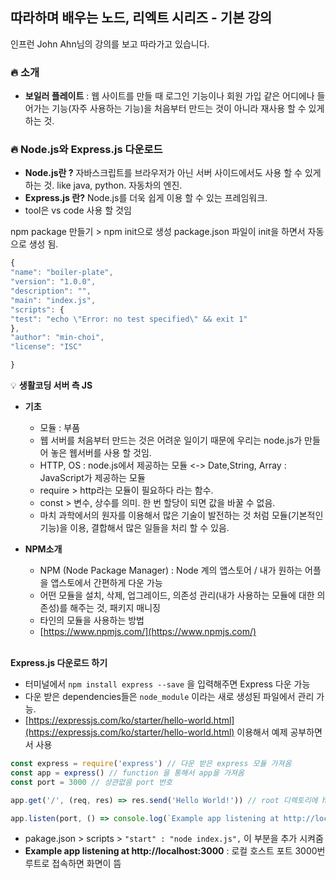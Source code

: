
## 따라하며 배우는 노드, 리엑트 시리즈 - 기본 강의   
인프런 John Ahn님의 강의를 보고 따라가고 있습니다. 

### :fire: 소개
* __보일러 플레이트__ : 웹 사이트를 만들 때 로그인 기능이나 회원 가입 같은 어디에나 들어가는 기능(자주 사용하는 기능)을 처음부터 만드는 것이 아니라 재사용 할 수 있게 하는 것.  

### :fire: Node.js와 Express.js 다운로드
* __Node.js란 ?__ 자바스크립트를 브라우저가 아닌 서버 사이드에서도 사용 할 수 있게 하는 것. like java, python. 자동차의 엔진.
* __Express.js 란?__ Node.js를 더욱 쉽게 이용 할 수 있는 프레임워크. 
* tool은 vs code 사용 할 것임

npm package 만들기 > npm init으로 생성
package.json 파일이 init을 하면서 자동으로 생성 됨. 
``` javascript
{
"name": "boiler-plate",
"version": "1.0.0",
"description": "",
"main": "index.js",
"scripts": {
"test": "echo \"Error: no test specified\" && exit 1"
},
"author": "min-choi",
"license": "ISC"

}
```
:bulb: __생활코딩 서버 측 JS__
* __기초__
	* 모듈 : 부품   
	* 웹 서버를 처음부터 만드는 것은 어려운 일이기 때문에 우리는 node.js가 만들어 놓은 웹서버를 사용 할 것임. 
	* HTTP, OS : node.js에서 제공하는 모듈 <->  Date,String, Array : JavaScript가 제공하는 모듈
	* require > http라는 모듈이 필요하다 라는 함수. 
	* const > 변수, 상수를 의미. 한 번 할당이 되면 값을 바꿀 수 없음. 
	*  마치 과학에서의 원자를 이용해서 많은 기술이 발전하는 것 처럼 모듈(기본적인 기능)을 이용, 결합해서 많은 일들을 처리 할 수 있음.   
	  
* __NPM소개__
	* NPM (Node Package Manager)  : Node 계의 앱스토어 / 내가 원하는 어플을 앱스토에서 간편하게 다운 가능 
	* 어떤 모듈을 설치, 삭제, 업그레이드, 의존성 관리(내가 사용하는 모듈에 대한 의존성)를 해주는 것, 패키지 매니징
	* 타인의 모듈을 사용하는 방법 
	* [https://www.npmjs.com/](https://www.npmjs.com/)
	
  <br/>
__Express.js 다운로드 하기__
* 터미널에서 `npm install express --save` 을 입력해주면 Express 다운 가능   
* 다운 받은 dependencies들은 `node_module` 이라는 새로 생성된 파일에서 관리 가능. 
* [https://expressjs.com/ko/starter/hello-world.html](https://expressjs.com/ko/starter/hello-world.html)   이용해서 예제 공부하면서 사용  
```javascript
const express = require('express') // 다운 받은 express 모듈 가져옴
const app = express() // function 을 통해서 app을 가져옴
const port = 3000 // 상관없음 port 번호

app.get('/', (req, res) => res.send('Hello World!')) // root 디렉토리에 hello world가 출력되게 해줌 

app.listen(port, () => console.log(`Example app listening at http://localhost:${port}`)) // port에서 이 부분을 실행시킴
```   

* pakage.json > scripts > `"start" : "node index.js",` 이 부분을 추가 시켜줌
* __Example app listening at http://localhost:3000__ : 로컬 호스트 포트 3000번 루트로 접속하면 화면이 뜸 
